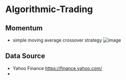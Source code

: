 # Algorithmic-Trading
## Momentum
- simple moving average crossover strategy
![image](https://user-images.githubusercontent.com/61807667/167503758-3fd3a5c6-806f-49f2-8d95-f49784a51949.png)
## Data Source
- Yahoo Finance https://finance.yahoo.com/
- 
